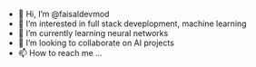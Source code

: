 - 👋 Hi, I’m @faisaldevmod
- 👀 I’m interested in full stack deveplopment, machine learning 
- 🌱 I’m currently learning neural networks
- 💞️ I’m looking to collaborate on AI projects
- 📫 How to reach me ...

<!---
faisaldevmod/faisaldevmod is a ✨ special ✨ repository because its `README.md` (this file) appears on your GitHub profile.
You can click the Preview link to take a look at your changes.
--->
